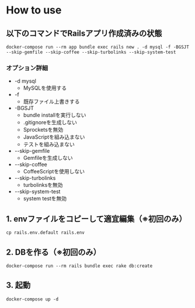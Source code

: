 # How to use

## 以下のコマンドでRailsアプリ作成済みの状態
```
docker-compose run --rm app bundle exec rails new . -d mysql -f -BGSJT --skip-gemfile --skip-coffee --skip-turbolinks --skip-system-test
```
### オプション詳細
- -d mysql
  * MySQLを使用する
- -f
  * 既存ファイル上書きする
- -BGSJT
  * bundle installを実行しない
  * .gitignoreを生成しない
  * Sprocketsを無効
  * JavaScriptを組み込まない
  * テストを組み込まない
- --skip-gemfile
  * Gemfileを生成しない
- --skip-coffee
  * CoffeeScriptを使用しない
- --skip-turbolinks
  * turbolinksを無効
- --skip-system-test
  * system testを無効

## 1. envファイルをコピーして適宜編集（※初回のみ）
```
cp rails.env.default rails.env
```

## 2. DBを作る（※初回のみ）
```
docker-compose run --rm rails bundle exec rake db:create
```

## 3. 起動
```
docker-compose up -d
```
